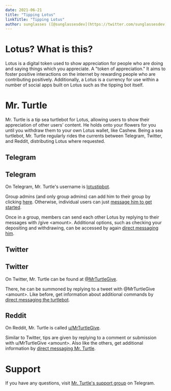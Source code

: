 ```yaml
---
date: 2021-06-21
title: "Tipping Lotus"
linkTitle: "Tipping Lotus"
author: sunglasses ([@sunglassesdev](https://twitter.com/sunglassesdev))
---
```


# Lotus? What is this?

Lotus is a digital token used to show appreciation for people who are doing and saying things which you appreciate. A "token of appreciation." It aims to foster positive interactions on the internet by rewarding people who are contributing positively. Additionally, a Lotus is a currency for use within a number of social apps built on Lotus such as the tipping bot itself.

# Mr. Turtle
Mr. Turtle is a tip sea turtlebot for Lotus, allowing users to show their appreciation of other users' content. 
He holds onto your flowers for you until you withdraw them to your own Lotus wallet, like <link to="cashew app pls">Cashew</link>. 
Being a sea turtlebot, Mr. Turtle regularly rides the currents between <link to="#Telegram">Telegram</link>, <link to="#Twitter">Twitter</link>, and <link to="#Reddit">Reddit</link>, 
distributing Lotus where requested.

## Telegram
<h2>Telegram</h2>
On Telegram, Mr. Turtle's username is <a href="t.me/lotustipbot">lotustipbot</a>.

Group admins (and only group admins) can add him to their group by clicking <a href="t.me/lotustipbot?startgroup">here</a>. 
Otherwise, individual users can just <a href="t.me/lotustipbot/?start">message him to get started</a>.

Once in a group, members can send each other Lotus by replying to their messages with <inline-code>/give \<amount\></inline-code>. 
Additional options, such as checking your depositing and withdrawing, can be accessed by again <a href="t.me/lotustipbot/?start">direct messaging him</a>.

## Twitter
<h2>Twitter</h2>
On Twitter, Mr. Turtle can be found at <a href="twitter.com/mrturtlegive">@MrTurtleGive</a>.

There, he can be summoned by replying to a tweet with <inline-code>@MrTurtleGive \<amount\></inline-code>. 
  Like before, get information about additional commands by <a href="https://twitter.com/messages/compose?text=help&recipient_id=1412181934839582720">direct messaging the turtlebot</a>.

## Reddit
On Reddit, Mr. Turtle is called <a href="reddit.com/user/mrturtlegive">u/MrTurtleGive</a>.

Similar to Twitter, tips are given by replying to a comment or submission with <inline-code>u/MrTurtleGive \<amount\></inline-code>. 
Also like the others, get additional information by <a href="https://www.reddit.com/message/compose/?to=sunglassesdev&message=help">direct messaging Mr. Turtle</a>.

# Support
If you have any questions, visit <a href="t.me/lotustipbotsupport">Mr. Turtle's support group</a> on Telegram.